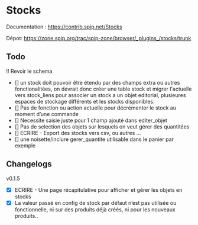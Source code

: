 # Stocks

Documentation :
https://contrib.spip.net/Stocks

Dépot:
https://zone.spip.org/trac/spip-zone/browser/_plugins_/stocks/trunk

## Todo

!! Revoir le schema

- [] un stock doit pouvoir être étendu par des champs extra ou autres fonctionalitées,
on devrait donc créer une table stock et migrer l'actuelle vers stock_liens pour associer un stock
a un objet editorial, plusieures espaces de stockage différents et les stocks disponibles.
- [] Pas de fonction ou action actuelle pour décrémenter le stock au moment d’une commande
- [] Necessite saisie juste pour 1 champ ajouté dans editer_objet
- [] Pas de selection des objets sur lesquels on veut gérer des quantitées
- [] ECRIRE - Export des stocks vers csv, ou autres …
- [] une noisette/inclure gerer_quantite utilisable dans le panier par exemple

## Changelogs



v0.1.5
- [X] ECRIRE - Une page récapitulative pour afficher et gérer les objets en stocks
- [X] La valeur passé en config de stock par défaut n’est pas utilisée ou fonctionnelle, ni sur des produits déjà créés, ni pour les nouveaux produits..
